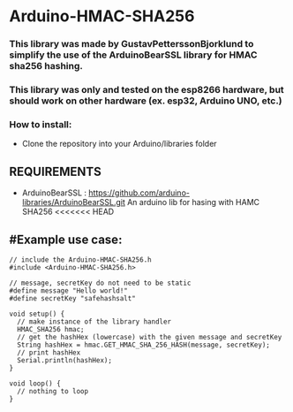 # Arduino-HMAC-SHA256
### This library was made by GustavPetterssonBjorklund to simplify the use of the ArduinoBearSSL library for HMAC sha256 hashing.
### This library was only and tested on the esp8266 hardware, but should work on other hardware (ex. esp32, Arduino UNO, etc.)

### How to install: 
- Clone the repository into your Arduino/libraries folder

## REQUIREMENTS
- ArduinoBearSSL : https://github.com/arduino-libraries/ArduinoBearSSL.git
An arduino lib for hasing with HAMC SHA256
<<<<<<< HEAD

## #Example use case:
```Arduino
// include the Arduino-HMAC-SHA256.h
#include <Arduino-HMAC-SHA256.h>

// message, secretKey do not need to be static
#define message "Hello world!"
#define secretKey "safehashsalt"

void setup() {
  // make instance of the library handler
  HMAC_SHA256 hmac;
  // get the hashHex (lowercase) with the given message and secretKey 
  String hashHex = hmac.GET_HMAC_SHA_256_HASH(message, secretKey);
  // print hashHex
  Serial.println(hashHex);
}

void loop() {
  // nothing to loop
}
```

